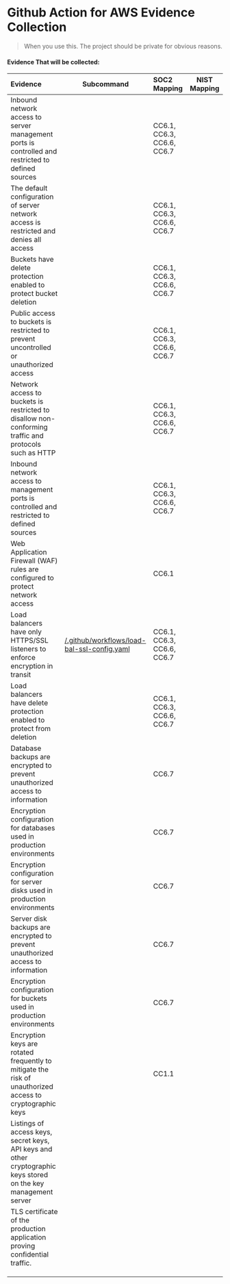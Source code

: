 # Github Action for AWS Evidence Collection

> When you use this. The project should be private for obvious reasons.



#### Evidence That will be collected:


| Evidence                                                     | Subcommand                                                   | SOC2 Mapping               | NIST Mapping |
| :----------------------------------------------------------- | ------------------------------------------------------------ | :------------------------- | ------------ |
| Inbound network access to server management ports is controlled and restricted to defined sources |                                                              | CC6.1, CC6.3, CC6.6, CC6.7 |              |
| The default configuration of server network access is restricted and denies all access |                                                              | CC6.1, CC6.3, CC6.6, CC6.7 |              |
| Buckets have delete protection enabled to protect bucket deletion |                                                              | CC6.1, CC6.3, CC6.6, CC6.7 |              |
| Public access to buckets is restricted to prevent uncontrolled or unauthorized access |                                                              | CC6.1, CC6.3, CC6.6, CC6.7 |              |
| Network access to buckets is restricted to disallow non-conforming traffic and protocols such as HTTP |                                                              | CC6.1, CC6.3, CC6.6, CC6.7 |              |
| Inbound network access to management ports is controlled and restricted to defined sources |                                                              | CC6.1, CC6.3, CC6.6, CC6.7 |              |
| Web Application Firewall (WAF) rules are configured to protect network access |                                                              | CC6.1                      |              |
| Load balancers have only HTTPS/SSL listeners to enforce encryption in transit | [/.github/workflows/load-bal-ssl-config.yaml](/.github/workflows/load-bal-ssl-config.yaml) | CC6.1, CC6.3, CC6.6, CC6.7 |              |
| Load balancers have delete protection enabled to protect from deletion |                                                              | CC6.1, CC6.3, CC6.6, CC6.7 |              |
| Database backups are encrypted to prevent unauthorized access to information |                                                              | CC6.7                      |              |
| Encryption configuration for databases used in production environments |                                                              | CC6.7                      |              |
| Encryption configuration for server disks used in production environments |                                                              | CC6.7                      |              |
| Server disk backups are encrypted to prevent unauthorized access to information |                                                              | CC6.7                      |              |
| Encryption configuration for buckets used in production environments |                                                              | CC6.7                      |              |
| Encryption keys are rotated frequently to mitigate the risk of unauthorized access to cryptographic keys |                                                              | CC1.1                      |              |
| Listings of access keys, secret keys, API keys and other cryptographic keys stored on the key management server |                                                              |                            |              |
| TLS certificate of the production application proving confidential traffic. |                                                              |                            |              |
|                                                              |                                                              |                            |              |
|                                                              |                                                              |                            |              |
|                                                              |                                                              |                            |              |

















